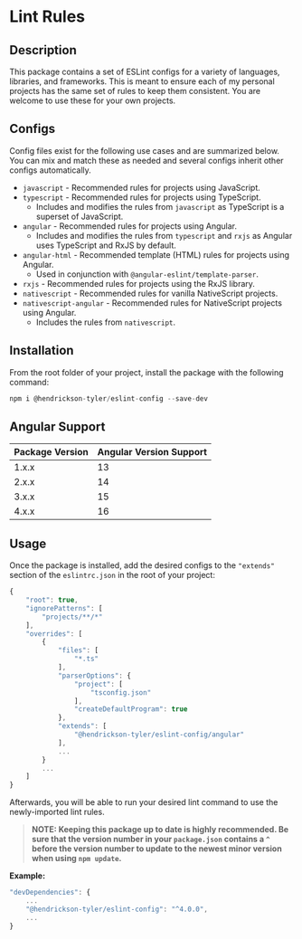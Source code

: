 # Lint Rules

## Description

This package contains a set of ESLint configs for a variety of languages, libraries, and frameworks. This is meant to ensure each of my personal projects has the same set of rules to keep them consistent. You are welcome to use these for your own projects.

## Configs

Config files exist for the following use cases and are summarized below. You can mix and match these as needed and several configs inherit other configs automatically.

- `javascript` - Recommended rules for projects using JavaScript.
- `typescript` - Recommended rules for projects using TypeScript.
  - Includes and modifies the rules from `javascript` as TypeScript is a superset of JavaScript.
- `angular` - Recommended rules for projects using Angular.
  - Includes and modifies the rules from `typescript` and `rxjs` as Angular uses TypeScript and RxJS by default.
- `angular-html` - Recommended template (HTML) rules for projects using Angular.
  - Used in conjunction with `@angular-eslint/template-parser`.
- `rxjs` - Recommended rules for projects using the RxJS library.
- `nativescript` - Recommended rules for vanilla NativeScript projects.
- `nativescript-angular` - Recommended rules for NativeScript projects using Angular.
  - Includes the rules from `nativescript`.

## Installation

From the root folder of your project, install the package with the following command:

```javascript
npm i @hendrickson-tyler/eslint-config --save-dev
```

## Angular Support

| Package Version    | Angular Version Support |
| ------------------ | ----------------------- |
| 1.x.x              | 13                      |
| 2.x.x              | 14                      |
| 3.x.x              | 15                      |
| 4.x.x              | 16                      |

## Usage

Once the package is installed, add the desired configs to the `"extends"` section of the `eslintrc.json` in the root of your project:

```javascript
{
    "root": true,
    "ignorePatterns": [
        "projects/**/*"
    ],
    "overrides": [
        {
            "files": [
                "*.ts"
            ],
            "parserOptions": {
                "project": [
                    "tsconfig.json"
                ],
                "createDefaultProgram": true
            },
            "extends": [
                "@hendrickson-tyler/eslint-config/angular"
            ],
            ...
        }
        ...
    ]
}
```

Afterwards, you will be able to run your desired lint command to use the newly-imported lint rules.

> **NOTE: Keeping this package up to date is highly recommended. Be sure that the version number in your `package.json` contains a `^` before the version number to update to the newest minor version when using `npm update`.**

**Example:**

```javascript
"devDependencies": {
    ...
    "@hendrickson-tyler/eslint-config": "^4.0.0",
    ...
}
```

